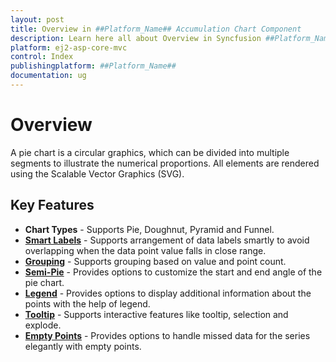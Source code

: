 ```yaml
---
layout: post
title: Overview in ##Platform_Name## Accumulation Chart Component
description: Learn here all about Overview in Syncfusion ##Platform_Name## Accumulation Chart component of Syncfusion Essential JS 2 and more.
platform: ej2-asp-core-mvc
control: Index
publishingplatform: ##Platform_Name##
documentation: ug
---
```



# Overview

A pie chart is a circular graphics, which can be divided into multiple segments to illustrate the numerical
proportions. All elements are rendered using the Scalable Vector Graphics (SVG).

## Key Features

* **Chart Types** - Supports Pie, Doughnut, Pyramid and Funnel.
* [**Smart Labels**](https://ej2.syncfusion.com/aspnetmvc/Chart/SmartLabels#/material) - Supports arrangement of data labels smartly to avoid overlapping when the data point value falls in close range.
* [**Grouping**](https://ej2.syncfusion.com/aspnetmvc/Chart/Grouping#/material) - Supports grouping based on value and point count.
* [**Semi-Pie**](https://ej2.syncfusion.com/aspnetmvc/Chart/SemiPie#/material) - Provides options to customize the start and end angle of the pie chart.
* [**Legend**](https://ej2.syncfusion.com/aspnetmvc/Chart/PieWithLegend#/material) - Provides options to display additional information about the points with the help of legend.
* [**Tooltip**](https://ej2.syncfusion.com/aspnetmvc/Chart/Doughnut#/material) - Supports interactive features like tooltip, selection and explode.
* [**Empty Points**](https://ej2.syncfusion.com/aspnetmvc/Chart/EmptyPoints#/material) - Provides options to handle missed data for the series elegantly with empty points.
